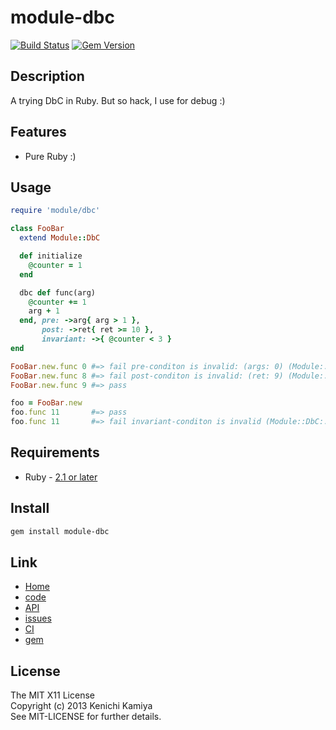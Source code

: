 module-dbc
===========

[![Build Status](https://secure.travis-ci.org/kachick/module-dbc.png)](http://travis-ci.org/kachick/module-dbc)
[![Gem Version](https://badge.fury.io/rb/module-dbc.png)](http://badge.fury.io/rb/module-dbc)

Description
-----------

A trying DbC in Ruby.
But so hack, I use for debug :)

Features
--------

* Pure Ruby :)

Usage
-----

```ruby
require 'module/dbc'

class FooBar
  extend Module::DbC

  def initialize
    @counter = 1
  end

  dbc def func(arg)
    @counter += 1
    arg + 1
  end, pre: ->arg{ arg > 1 },
       post: ->ret{ ret >= 10 },
       invariant: ->{ @counter < 3 }
end

FooBar.new.func 0 #=> fail pre-conditon is invalid: (args: 0) (Module::DbC::PreConditionError)
FooBar.new.func 8 #=> fail post-conditon is invalid: (ret: 9) (Module::DbC::PostConditionError)
FooBar.new.func 9 #=> pass

foo = FooBar.new
foo.func 11       #=> pass
foo.func 11       #=> fail invariant-conditon is invalid (Module::DbC::PostInvariantConditionError)
```

Requirements
-------------

* Ruby - [2.1 or later](http://travis-ci.org/#!/kachick/module-dbc)

Install
-------

```bash
gem install module-dbc
```

Link
----

* [Home](http://kachick.github.com/module-dbc/)
* [code](https://github.com/kachick/module-dbc)
* [API](http://kachick.github.com/module-dbc/yard/frames.html)
* [issues](https://github.com/kachick/module-dbc/issues)
* [CI](http://travis-ci.org/#!/kachick/module-dbc)
* [gem](https://rubygems.org/gems/module-dbc)

License
--------

The MIT X11 License  
Copyright (c) 2013 Kenichi Kamiya  
See MIT-LICENSE for further details.
